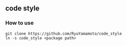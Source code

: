 ## code style
### How to use
```
git clone https://github.com/RyuYamamoto/code_style
ln -s code_style <package path>
```